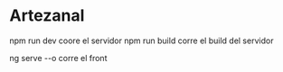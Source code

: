 # Artezanal

npm run dev    coore el servidor 
 npm  run  build corre el build del servidor  

  ng serve --o    corre el front 